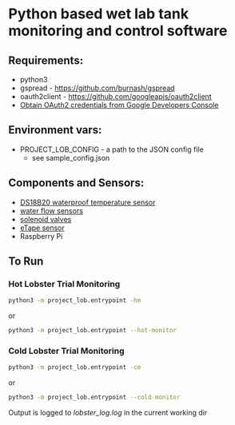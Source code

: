 # Python based wet lab tank monitoring and control software

## Requirements:
  - python3
  - gspread - https://github.com/burnash/gspread
  - oauth2client - https://github.com/googleapis/oauth2client
  - [Obtain OAuth2 credentials from Google Developers Console](http://gspread.readthedocs.org/en/latest/oauth2.html)

## Environment vars:
  - PROJECT_LOB_CONFIG - a path to the JSON config file
    - see sample_config.json

## Components and Sensors:
  - [DS18B20 waterproof temperature sensor](https://www.adafruit.com/product/381)
  - [water flow sensors](https://www.adafruit.com/product/828)
  - [solenoid valves](https://www.adafruit.com/product/997)
  - [eTape sensor](https://www.adafruit.com/product/3828)
  - Raspberry Pi

## To Run
### Hot Lobster Trial Monitoring

```sh
python3 -m project_lob.entrypoint -hm
```

or

```sh
python3 -m project_lob.entrypoint --hot-monitor
```

### Cold Lobster Trial Monitoring

```sh
python3 -m project_lob.entrypoint -cm
```

or

```sh
python3 -m project_lob.entrypoint --cold-monitor
```

Output is logged to _lobster_log.log_ in the current working dir
